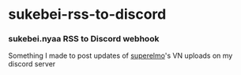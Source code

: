 # sukebei-rss-to-discord
### sukebei.nyaa RSS to Discord webhook

Something I made to post updates of [superelmo](https://sukebei.nyaa.si/user/superelmo)'s VN uploads on my discord server
